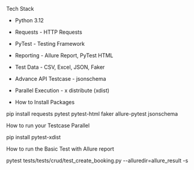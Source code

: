 Tech Stack

- Python 3.12
- Requests - HTTP Requests
- PyTest - Testing Framework
- Reporting - Allure Report, PyTest HTML
- Test Data - CSV, Excel, JSON, Faker
- Advance API Testcase - jsonschema
- Parallel Execution - x distribute (xdist)

- How to Install Packages

pip install requests pytest pytest-html faker allure-pytest jsonschema

How to run your Testcase Parallel 

pip install pytest-xdist 

How to run the Basic Test with Allure report

 pytest tests/tests/crud/test_create_booking.py  --alluredir=allure_result -s